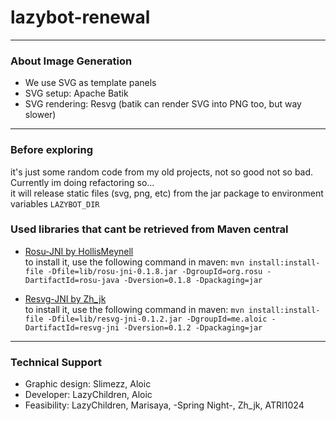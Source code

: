 # lazybot-renewal
---

### About Image Generation

- We use SVG as template panels
- SVG setup: Apache Batik
- SVG rendering: Resvg (batik can render SVG into PNG too, but way slower)
---

### Before exploring

it's just some random code from my old projects, not so good not so bad. Currently im doing refactoring so...</br>
it will release static files (svg, png, etc) from the jar package to environment variables `LAZYBOT_DIR`


### Used libraries that cant be retrieved from Maven central

* [Rosu-JNI by HollisMeynell](https://github.com/HollisMeynell)</br>
    to install it, use the following command in maven:
  ```mvn install:install-file -Dfile=lib/rosu-jni-0.1.8.jar -DgroupId=org.rosu -DartifactId=rosu-java -Dversion=0.1.8 -Dpackaging=jar```

* [Resvg-JNI by Zh_jk](https://github.com/fantasyzhjk)</br>
    to install it, use the following command in maven:
```mvn install:install-file -Dfile=lib/resvg-jni-0.1.2.jar -DgroupId=me.aloic -DartifactId=resvg-jni -Dversion=0.1.2 -Dpackaging=jar```
---
### Technical Support

- Graphic design: Slimezz, Aloic</br>
- Developer: LazyChildren, Aloic
- Feasibility: LazyChildren, Marisaya, -Spring Night-, Zh_jk, ATRI1024</br>


